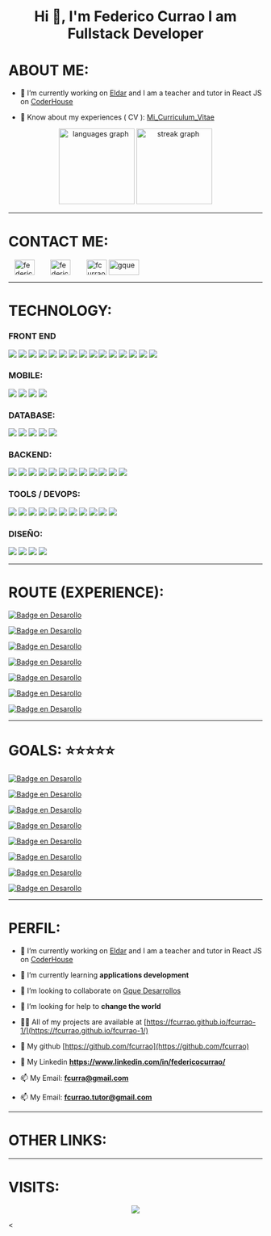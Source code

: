 #  <h1 align="center">Hi 👋, I'm Federico Currao  I am Fullstack Developer</h1>


# ABOUT ME:
  
- 🔭 I’m currently working on  [Eldar](https://eldars.com.ar/)  and I am a teacher and tutor in React JS on  [CoderHouse](https://www.coderhouse.com) 

- 📄 Know about my experiences ( CV ): [Mi_Curriculum_Vitae](https://drive.google.com/file/d/1KhRzp-uhm2sVKOUooLaCzq-kv6g9vFyg/view)


<div align="center">
  <img src="https://github-readme-stats.vercel.app/api/top-langs?username=fcurrao&locale=en&hide_title=false&layout=compact&card_width=320&langs_count=5&theme=dracula&hide_border=false&order=2" height="150" alt="languages graph"  />
  <img src="https://streak-stats.demolab.com?user=fcurrao&locale=en&mode=weekly&theme=dracula&hide_border=false&border_radius=5&order=3" height="150" alt="streak graph"  />
</div>



-----------------------------------------
#  CONTACT ME:
<p align="left">
&nbsp;&nbsp;  <a href="https://linkedin.com/in/federicocurrao" target="blank"><img align="center" src="https://raw.githubusercontent.com/maurodesouza/profile-readme-generator/master/src/assets/icons/social/linkedin/default.svg" alt="federicocurrao" height="30" width="40" /></a>&nbsp; &nbsp; &nbsp; &nbsp; 
<a href="mailto:fcurrao@gmail.com" target="blank"><img align="center" src="https://upload.wikimedia.org/wikipedia/commons/8/8c/Gmail_Icon_%282013-2020%29.svg" alt="federicocurrao" height="30" width="40" /></a>&nbsp; &nbsp; &nbsp; &nbsp; 
<a href="https://fcurrao.github.io/fcurrao-1" target="blank"><img align="center" src="https://raw.githubusercontent.com/rahuldkjain/github-profile-readme-generator/master/src/images/icons/Social/devto.svg" alt="fcurrao" height="30" width="40" /></a>
<a href="https://www.gquedesarrollos.com" target="blank"><img align="center" src="https://www.vectorlogo.zone/logos/travis-ci/travis-ci-icon.svg" alt="gque" height="30" width="60" /></a>
</p>


-----------------------------------------

# TECHNOLOGY: 

 
### FRONT END

<div align="left" >

<img src="https://img.shields.io/badge/react%20-%2320232a.svg?&style=for-the-badge&logo=react&logoColor=%2361DAFB"/>
<img src="https://img.shields.io/badge/angular%20-%23DD0031.svg?&style=for-the-badge&logo=angular&logoColor=white"/>
<img src="https://img.shields.io/badge/javascript%20-%23323330.svg?&style=for-the-badge&logo=javascript&logoColor=%23F7DF1E"/>
<img src="https://img.shields.io/badge/typescript%20-%23007ACC.svg?&style=for-the-badge&logo=typescript&logoColor=white"/>
<img src="https://img.shields.io/badge/html5%20-%23E34F26.svg?&style=for-the-badge&logo=html5&logoColor=white"/>
<img src="https://img.shields.io/badge/css3%20-%231572B6.svg?&style=for-the-badge&logo=css3&logoColor=white"/>
<img src="https://img.shields.io/badge/nestjs%20-%23E0234E.svg?&style=for-the-badge&logo=nestjs&logoColor=white" />
<img src="https://img.shields.io/badge/SASS%20-hotpink.svg?&style=for-the-badge&logo=SASS&logoColor=white"/>
<img src="https://img.shields.io/badge/bootstrap%20-%23563D7C.svg?&style=for-the-badge&logo=bootstrap&logoColor=white"/>
<img src="https://img.shields.io/badge/material%20ui%20-%230081CB.svg?&style=for-the-badge&logo=material-ui&logoColor=white"/>
<img src="https://img.shields.io/badge/redux%20-%23593d88.svg?&style=for-the-badge&logo=redux&logoColor=white"/>
<img src="https://img.shields.io/badge/tailwindcss%20-%2338B2AC.svg?&style=for-the-badge&logo=tailwind-css&logoColor=white"/>
<img src="https://img.shields.io/badge/Flutter%20-%2302569B.svg?&style=for-the-badge&logo=Flutter&logoColor=white" />   
<img src="https://img.shields.io/badge/Next-black?style=for-the-badge&logo=next.js&logoColor=white" />  
<img src="https://img.shields.io/badge/python%20-%2314354C.svg?&style=for-the-badge&logo=python&logoColor=white"/>


 
 ### MOBILE:

<img src="https://img.shields.io/badge/Android-3DDC84?style=for-the-badge&logo=android&logoColor=white"/>
<img src="https://img.shields.io/badge/react_native%20-%2320232a.svg?&style=for-the-badge&logo=react&logoColor=%2361DAFB"/>
<img src="https://img.shields.io/badge/redux%20-%23593d88.svg?&style=for-the-badge&logo=redux&logoColor=white"/>
<img src="https://img.shields.io/badge/react%20-%2320232a.svg?&style=for-the-badge&logo=react&logoColor=%2361DAFB"/>

 
 ### DATABASE:

<img src="https://img.shields.io/badge/mysql-%2300f.svg?&style=for-the-badge&logo=mysql&logoColor=white"/>
<img src ="https://img.shields.io/badge/postgres-%23316192.svg?&style=for-the-badge&logo=postgresql&logoColor=white"/>
<img src ="https://img.shields.io/badge/MongoDB-%234ea94b.svg?&style=for-the-badge&logo=mongodb&logoColor=white"/>
<img src ="https://img.shields.io/badge/sqlite-%2307405e.svg?&style=for-the-badge&logo=sqlite&logoColor=white"/>
<img src="https://img.shields.io/badge/firebase%20-%23039BE5.svg?&style=for-the-badge&logo=firebase"/>


  ### BACKEND:

<img src="https://img.shields.io/badge/Android-3DDC84?style=for-the-badge&logo=android&logoColor=white"/>
<img src="https://img.shields.io/badge/express.js%20-%23404d59.svg?&style=for-the-badge"/>
<img src="https://img.shields.io/badge/node.js%20-%2343853D.svg?&style=for-the-badge&logo=node.js&logoColor=white"/>
<img src="https://img.shields.io/badge/express.js%20-%23404d59.svg?&style=for-the-badge"/>
<img src="https://img.shields.io/badge/python%20-%2314354C.svg?&style=for-the-badge&logo=python&logoColor=white"/>
<img src="https://img.shields.io/badge/java-%23ED8B00.svg?&style=for-the-badge&logo=java&logoColor=white"/>
<img src="https://img.shields.io/badge/kotlin-%230095D5.svg?&style=for-the-badge&logo=kotlin&logoColor=white"/>
<img src="https://img.shields.io/badge/docker%20-%230db7ed.svg?&style=for-the-badge&logo=docker&logoColor=white"/>
<img src="https://img.shields.io/badge/Handlebars%20js-f0772b?style=for-the-badge&logo=handlebarsdotjs&logoColor=black"/>
<img src="https://img.shields.io/badge/kubernetes%20-%23326ce5.svg?&style=for-the-badge&logo=kubernetes&logoColor=white"/>
<img src="https://img.shields.io/badge/AWS%20-%23FF9900.svg?&style=for-the-badge&logo=amazon-aws&logoColor=white"/> 
<img src="https://img.shields.io/badge/Google%20Cloud%20-%234285F4.svg?&style=for-the-badge&logo=google-cloud&logoColor=white"/> 

   ### TOOLS / DEVOPS:

<img src="https://img.shields.io/badge/gitlab-%23181717.svg?style=for-the-badge&logo=gitlab&logoColor=white"/>
<img src="https://img.shields.io/badge/github-%23121011.svg?style=for-the-badge&logo=github&logoColor=white"/>
<img src="https://img.shields.io/badge/git-%23F05033.svg?style=for-the-badge&logo=git&logoColor=white"/>
<img src="https://img.shields.io/badge/spring-%236DB33F.svg?style=for-the-badge&logo=spring&logoColor=white"/>
<img src="https://img.shields.io/badge/firebase-%23039BE5.svg?style=for-the-badge&logo=firebase"/>
<img src="https://img.shields.io/badge/GoogleCloud-%234285F4.svg?style=for-the-badge&logo=google-cloud&logoColor=white"/>
<img src="https://img.shields.io/badge/AWS-%23FF9900.svg?style=for-the-badge&logo=amazon-aws&logoColor=white)"/>
<img src="https://img.shields.io/badge/hyperledger-2F3134?style=for-the-badge&logo=hyperledger&logoColor=white)"/>
<img src="https://img.shields.io/badge/Linux-FCC624?style=for-the-badge&logo=linux&logoColor=black"/>
<img src="https://img.shields.io/badge/mac%20os-000000?style=for-the-badge&logo=macos&logoColor=F0F0F0"/>
<img src="https://img.shields.io/badge/Windows-0078D6?style=for-the-badge&logo=windows&logoColor=white"/>

 
  ### DISEÑO:

<img src="https://img.shields.io/badge/figma%20-%23F24E1E.svg?&style=for-the-badge&logo=figma&logoColor=white"/>
<img src="https://img.shields.io/badge/adobe%20xd%20-%23FF26BE.svg?&style=for-the-badge&logo=adobe%20xd&logoColor=white"/>
<img src="https://img.shields.io/badge/adobe%20photoshop%20-%2331A8FF.svg?&style=for-the-badge&logo=adobe%20photoshop&logoColor=white"/>
<img src="https://img.shields.io/badge/adobe%20xd%20-%23FF26BE.svg?&style=for-the-badge&logo=adobe%20xd&logoColor=white"/>

  
</div>


-----------------------------------------


# ROUTE (EXPERIENCE):

[![Badge en Desarollo](https://img.shields.io/badge/CURRENTLY-CODERHOUSE%20-green)](https://www.coderhouse.com) 

[![Badge en Desarollo](https://img.shields.io/badge/CURRENTLY-ELDAR%20-green)]([https://www.megatrans.com.ar/](https://eldars.com.ar/))

[![Badge en Desarollo](https://img.shields.io/badge/CURRENTLY-MEGATRANS%20-red)](https://www.megatrans.com.ar/)

[![Badge en Desarollo](https://img.shields.io/badge/2023-ACONCAGUA%20-red)](https://aconcaguasf.com/)

[![Badge en Desarollo](https://img.shields.io/badge/2022-ANKARA%20-red)](https://ankaramexico-2022.netlify.app/)

[![Badge en Desarollo](https://img.shields.io/badge/2020-EXPOCOMEX%20-red)](https://expocomexsrl.com/)

[![Badge en Desarollo](https://img.shields.io/badge/2018-FREELANCE%20-red)](https://github.com/fcurrao)
 
 
-----------------------------------------

# GOALS: ⭐⭐⭐⭐⭐

 
[![Badge en Desarollo](https://img.shields.io/badge/⭐⭐⭐-ANKARA-yellow)](https://ankaramexico-2022.netlify.app/) <br>

[![Badge en Desarollo](https://img.shields.io/badge/🚗__📲-WHERE_IS_MY_CAR-yellow)](https://www.linkedin.com/feed/update/urn:li:activity:7114707801091825665) <br>

[![Badge en Desarollo](https://img.shields.io/badge/🚂-COMPONENTES_IMPORTADOS-yellow)](http://www.componentesimportados.com/) <br>

[![Badge en Desarollo](https://img.shields.io/badge/⭐-BONSAI_ORLANDO-yellow)](https://bonsaisorlando.web.app/)  <br>

[![Badge en Desarollo](https://img.shields.io/badge/🚚-EXPOCOMEX-yellow)](http://www.expocomexsrl.com/) <br>

[![Badge en Desarollo](https://img.shields.io/badge/🌎-CYG_TRADE-yellow)](http://www.cygtrade.com/) <br>

[![Badge en Desarollo](https://img.shields.io/badge/🙋🏻‍♂️-PORTFOLIO-yellow)](https://fcurrao.github.io/fcurrao-1/) <br>

[![Badge en Desarollo](https://img.shields.io/badge/✔✔-TOTALPLAY_MEXICO-yellow)](https://fcurrao.github.io/totalplay-mexico/)  <br>


-----------------------------------------


# PERFIL:
- 🔭 I’m currently working on   [Eldar](https://eldars.com.ar/)    and I am a teacher and tutor in React JS on  [CoderHouse](https://www.coderhouse.com) 

- 🌱 I’m currently learning **applications development**

- 👯 I’m looking to collaborate on [Gque Desarrollos](www.GqueDesarrollos.com)

- 🤝 I’m looking for help to **change the world**

- 👨‍💻 All of my projects are available at [https://fcurrao.github.io/fcurrao-1/](https://fcurrao.github.io/fcurrao-1/)

- 📝 My github [https://github.com/fcurrao](https://github.com/fcurrao)

- 💬 My Linkedin **https://www.linkedin.com/in/federicocurrao/**

- 📫 My Email: **fcurra@gmail.com**
- 📫 My Email: **fcurrao.tutor@gmail.com**


-----------------------------------------


# OTHER LINKS: 


-----------------------------------------

# VISITS: 

  <div align="center">
  <img src="https://profile-counter.glitch.me/fcurrao/count.svg?"  />
</div>

  <
